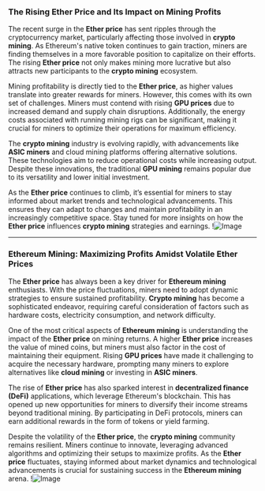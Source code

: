 ### The Rising Ether Price and Its Impact on Mining Profits

The recent surge in the **Ether price** has sent ripples through the cryptocurrency market, particularly affecting those involved in **crypto mining**. As Ethereum's native token continues to gain traction, miners are finding themselves in a more favorable position to capitalize on their efforts. The rising **Ether price** not only makes mining more lucrative but also attracts new participants to the **crypto mining** ecosystem.

Mining profitability is directly tied to the **Ether price**, as higher values translate into greater rewards for miners. However, this comes with its own set of challenges. Miners must contend with rising **GPU prices** due to increased demand and supply chain disruptions. Additionally, the energy costs associated with running mining rigs can be significant, making it crucial for miners to optimize their operations for maximum efficiency.

The **crypto mining** industry is evolving rapidly, with advancements like **ASIC miners** and cloud mining platforms offering alternative solutions. These technologies aim to reduce operational costs while increasing output. Despite these innovations, the traditional **GPU mining** remains popular due to its versatility and lower initial investment.

As the **Ether price** continues to climb, it’s essential for miners to stay informed about market trends and technological advancements. This ensures they can adapt to changes and maintain profitability in an increasingly competitive space. Stay tuned for more insights on how the **Ether price** influences **crypto mining** strategies and earnings. !![Image](https://github.com/user-attachments/assets/3be06921-4469-491d-bd37-5f14c53422b7)

---

### Ethereum Mining: Maximizing Profits Amidst Volatile Ether Prices

The **Ether price** has always been a key driver for **Ethereum mining** enthusiasts. With the price fluctuations, miners need to adopt dynamic strategies to ensure sustained profitability. **Crypto mining** has become a sophisticated endeavor, requiring careful consideration of factors such as hardware costs, electricity consumption, and network difficulty.

One of the most critical aspects of **Ethereum mining** is understanding the impact of the **Ether price** on mining returns. A higher **Ether price** increases the value of mined coins, but miners must also factor in the cost of maintaining their equipment. Rising **GPU prices** have made it challenging to acquire the necessary hardware, prompting many miners to explore alternatives like **cloud mining** or investing in **ASIC miners**.

The rise of **Ether price** has also sparked interest in **decentralized finance (DeFi)** applications, which leverage Ethereum's blockchain. This has opened up new opportunities for miners to diversify their income streams beyond traditional mining. By participating in DeFi protocols, miners can earn additional rewards in the form of tokens or yield farming.

Despite the volatility of the **Ether price**, the **crypto mining** community remains resilient. Miners continue to innovate, leveraging advanced algorithms and optimizing their setups to maximize profits. As the **Ether price** fluctuates, staying informed about market dynamics and technological advancements is crucial for sustaining success in the **Ethereum mining** arena. !![Image](https://github.com/user-attachments/assets/3be06921-4469-491d-bd37-5f14c53422b7)